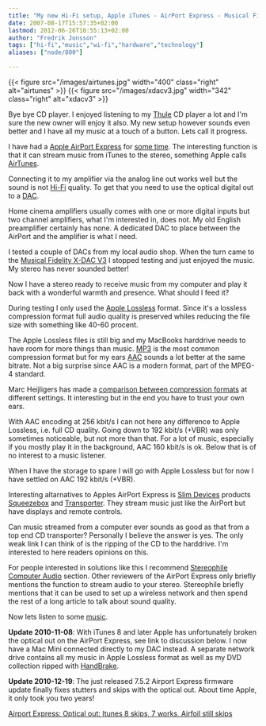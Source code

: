 ```yaml
---
title: "My new Hi-Fi setup, Apple iTunes - AirPort Express - Musical Fidelity X-DAC V3"
date: 2007-08-17T15:57:35+02:00
lastmod: 2012-06-26T10:55:13+02:00
author: "Fredrik Jonsson"
tags: ["hi-fi","music","wi-fi","hardware","technology"]
aliases: ["node/800"]

---
```


{{< figure src="/images/airtunes.jpg" width="400" class="right" alt="airtunes" >}}
{{< figure src="/images/xdacv3.jpg" width="342" class="right" alt="xdacv3" >}}

Bye bye CD player. I enjoyed listening to my [Thule](http://www.thule-audio.dk/) CD player a lot and I'm sure the new owner will enjoy it also. My new setup however sounds even better and I have all my music at a touch of a button. Lets call it progress.

I have had a [Apple AirPort Express](http://www.apple.com/airportexpress/) for [some time](/node/658). The interesting function is that it can stream music from iTunes to the stereo, something Apple calls [AirTunes](http://www.apple.com/airportexpress/airtunes.html).

Connecting it to my amplifier via the analog line out works well but the sound is not [Hi-Fi](http://en.wikipedia.org/wiki/High_fidelity "High Fidelity") quality. To get that you need to use the optical digital out to a [DAC](http://en.wikipedia.org/wiki/Digital-to-analog_converter "Digital to analog converter").

Home cinema amplifiers usually comes with one or more digital inputs but two channel amplifiers, what I'm interested in, does not. My old English preamplifier certainly has none. A dedicated DAC to place between the AirPort and the amplifier is what I need.

I tested a couple of DACs from my local audio shop. When the turn came to the [Musical Fidelity X-DAC V3](http://www.musicalfidelity.com/products/smlx/xdacv3.html) I stopped testing and just enjoyed the music. My stereo has never sounded better!

Now I have a stereo ready to receive music from my computer and play it back with a wonderful warmth and presence. What should I feed it?

During testing I only used the [Apple Lossless](http://en.wikipedia.org/wiki/Apple_Lossless) format. Since it's a lossless compression format full audio quality is preserved whiles reducing the file size with something like 40-60 procent.

The Apple Lossless files is still big and my MacBooks harddrive needs to have room for more things than music. [MP3](http://en.wikipedia.org/wiki/MP3 "MPEG-1 Audio Layer 3") is the most common compression format but for my ears [AAC](http://en.wikipedia.org/wiki/Advanced_Audio_Coding "Advanced Audio Coding") sounds a lot better at the same bitrate. Not a big surprise since AAC is a modern format, part of the MPEG-4 standard.

Marc Heijligers has made a [comparison between compression formats](http://homepage.mac.com/marc.heijligers/audio/ipod/compression/compression.html) at different settings. It interesting but in the end you have to trust your own ears.

With AAC encoding at 256 kbit/s I can not here any difference to Apple Lossless, i.e. full CD quality. Going down to 192 kbit/s (+VBR) was only sometimes noticeable, but not more than that. For a lot of music, especially if you mostly play it in the background, AAC 160 kbit/s is ok. Below that is of no interest to a music listener.

When I have the storage to spare I will go with Apple Lossless but for now I have settled on AAC 192 kbit/s (+VBR).

Interesting altarnatives to Apples AirPort Express is [Slim Devices](http://www.slimdevices.com/) products [Squeezebox](http://www.slimdevices.com/pi_squeezebox.html) and [Transporter](http://www.slimdevices.com/pi_transporter.html). They stream music just like the AirPort but have displays and remote controls.

Can music streamed from a computer ever sounds as good as that from a top end CD transporter? Personally I believe the answer is yes. The only weak link I can think of is the ripping of the CD to the harddrive. I'm interested to here readers opinions on this.

For people interested in solutions like this I recommend [Stereophile Computer Audio](http://stereophile.com/computeraudio/) section. Other reviewers of the AirPort Express only briefly mentions the function to stream audio to your stereo. Stereophile briefly mentions that it can be used to set up a wireless network and then spend the rest of a long article to talk about sound quality.

Now lets listen to some [music](/wiki/fredrik/musicrecommendations).

**Update 2010-11-08**:  With iTunes 8 and later Apple has unfortunately broken the optical out on the AirPort Express, see link to discussion below. I now have a Mac Mini connected directly to my DAC instead. A separate network drive contains all my music in Apple Lossless format as well as my DVD collection ripped with [HandBrake](http://handbrake.fr/).

**Update 2010-12-19**: The just released 7.5.2 Airport Express firmware update finally fixes stutters and skips with the optical out. About time Apple, it only took you two years!

[Airport Express: Optical out: Itunes 8 skips, 7 works, Airfoil still skips](http://discussions.apple.com/thread.jspa?threadID=1877462&start=0&tstart=0)

